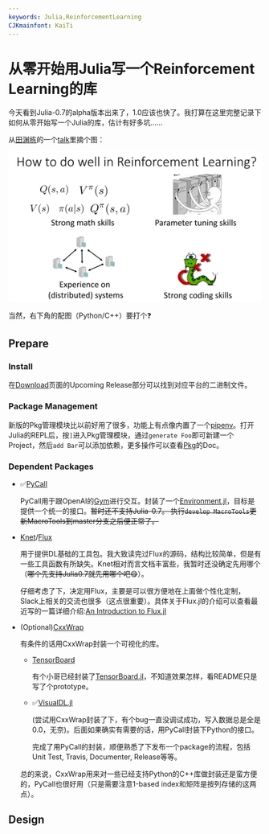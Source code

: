 ```yaml
---
keywords: Julia,ReinforcementLearning
CJKmainfont: KaiTi
---
```


# 从零开始用Julia写一个Reinforcement Learning的库

今天看到Julia-0.7的alpha版本出来了，1.0应该也快了。我打算在这里完整记录下如何从零开始写一个Julia的库，估计有好多坑......

从[田渊栋](http://yuandong-tian.com/)的一个[talk](http://yuandong-tian.com/presentation2018h1.pdf)里摘个图：

![how_to_do_well_in_reinforcement_learning.png](img/how_to_do_well_in_reinforcement_learning.png)

当然，右下角的配图（Python/C++）要打个❓

## Prepare

### Install

在[Download](https://julialang.org/downloads/)页面的Upcoming Release部分可以找到对应平台的二进制文件。

### Package Management

新版的Pkg管理模块比以前好用了很多，功能上有点像内置了一个[pipenv](https://github.com/pypa/pipenv)。打开Julia的REPL后，按`]`进入Pkg管理模块，通过`generate Foo`即可新建一个Project，然后`add Bar`可以添加依赖，更多操作可以查看[Pkg](https://docs.julialang.org/en/latest/stdlib/Pkg/)的Doc。

### Dependent Packages

- ✅[PyCall](https://github.com/JuliaPy/PyCall.jl)

    PyCall用于跟OpenAI的[Gym](https://gym.openai.com/)进行交互。封装了一个[Environment.jl](https://github.com/findmyway/Environment.jl)，目标是提供一个统一的接口。~~暂时还不支持Julia-0.7。 执行`develop MacroTools`更新MacroTools到master分支之后便正常了。~~

- [Knet](https://github.com/denizyuret/Knet.jl)/[Flux](https://github.com/FluxML/Flux.jl)

    用于提供DL基础的工具包。我大致读完过Flux的源码，结构比较简单，但是有一些工具函数有所缺失。Knet相对而言文档丰富些，我暂时还没确定先用哪个（~~哪个先支持Julia0.7就先用哪个吧😋~~）。
    
    仔细考虑了下，决定用Flux，主要是可以很方便地在上面做个性化定制，Slack上相关的交流也很多（这点很重要）。具体关于Flux.jl的介绍可以查看最近写的一篇详细介绍:[An Introduction to Flux.jl](https://tianjun.me/essays/An_Introduction_to_Flux.jl)

- (Optional)[CxxWrap](https://github.com/JuliaInterop/CxxWrap.jl)

    有条件的话用CxxWrap封装一个可视化的库。
  
    - [TensorBoard](https://github.com/tensorflow/tensorboard)

        有个小哥已经封装了[TensorBoard.jl](https://github.com/oxinabox/UniversalTensorBoard.jl)，不知道效果怎样，看README只是写了个prototype。
  
    - ✅[VisualDL.jl](https://github.com/findmyway/VisualDL.jl)
    
        (尝试用CxxWrap封装了下，有个bug一直没调试成功，写入数据总是全是0.0，无奈)。后面如果确实有需要的话，用PyCall封装下Python的接口。

        完成了用PyCall的封装，顺便熟悉了下发布一个package的流程，包括Unit Test, Travis, Documenter, Release等等。
    
    总的来说，CxxWrap用来对一些已经支持Python的C++库做封装还是蛮方便的，PyCall也很好用（只是需要注意1-based index和矩阵是按列存储的这两点）。

## Design

